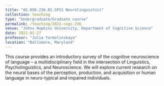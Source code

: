 ```yaml
---
title: "AS.050.236.01.SP21 Neurolinguistics"
collection: teaching
type: "Undergraduate/Graduate course"
permalink: /teaching/2021-cogs-236
venue: "Johns Hopkins University, Department of Cognitive Science"
date: 2021-01-27
professor: "Julia Yarmolinskaya"
location: "Baltimore, Maryland"
---
```

This course provides an introductory survey of the cognitive neuroscience of language – a multidisciplinary field in the intersection of Linguistics, Psycholinguistics, and Neuroscience. We will explore current research on the neural bases of the perception, production, and acquisition or human language in neuro-typical and impaired individuals.

